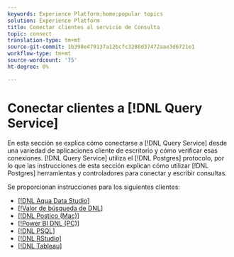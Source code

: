 ```yaml
---
keywords: Experience Platform;home;popular topics
solution: Experience Platform
title: Conectar clientes al servicio de Consulta
topic: connect
translation-type: tm+mt
source-git-commit: 1b398e479137a12bcfc3208d37472aae3d6721e1
workflow-type: tm+mt
source-wordcount: '75'
ht-degree: 0%

---
```



# Conectar clientes a [!DNL Query Service]

En esta sección se explica cómo conectarse a [!DNL Query Service] desde una variedad de aplicaciones cliente de escritorio y cómo verificar esas conexiones. [!DNL Query Service] utiliza el [!DNL Postgres] protocolo, por lo que las instrucciones de esta sección explican cómo utilizar [!DNL Postgres] herramientas y controladores para conectar y escribir consultas.

Se proporcionan instrucciones para los siguientes clientes:

- [[!DNL Aqua Data Studio]](./aqua-data-studio.md)
- [[!Valor de búsqueda de DNL]](./looker.md)
- [[!DNL Postico (Mac)]](./postico.md)
- [[!Power BI DNL (PC)]](./power-bi.md)
- [[!DNL PSQL]](./psql.md)
- [[!DNL RStudio]](./rstudio.md)
- [[!DNL Tableau]](./tableau.md)
